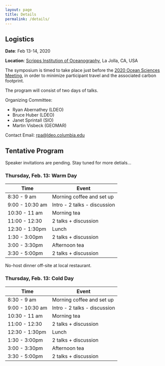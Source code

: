 ```yaml
---
layout: page
title: Details
permalink: /details/
---
```


## Logistics

**Date**: Feb 13-14, 2020

**Location**: [Scripps Institution of Oceanography](git@github.com:rabernat/alg-symposium.git), La Jolla, CA, USA

The symposium is timed to take place just before the
[2020 Ocean Sciences Meeting](https://www2.agu.org/ocean-sciences-meeting/),
in order to minimize participant travel and the associated carbon footprint.

The program will consist of two days of talks.

Organizing Committee:
- Ryan Abernathey (LDEO)
- Bruce Huber (LDEO)
- Janet Sprintall (SIO)
- Martin Visbeck (GEOMAR)

Contact Email: rpa@ldeo.columbia.edu

## Tentative Program

Speaker invitations are pending. Stay tuned for more detials...

### Thursday, Feb. 13: Warm Day

| Time            | Event                        |
|-----------------|------------------------------|
| 8:30 - 9 am     | Morning coffee and set up    |
| 9:00 - 10:30 am | Intro - 2 talks - discussion |
| 10:30 - 11 am   | Morning tea                  |
| 11:00 - 12:30   | 2 talks + discussion         |
| 12:30 - 1:30pm  | Lunch                        |
| 1:30 - 3:00pm   | 2 talks + discussion         |
| 3:00 - 3:30pm   | Afternoon tea                |
| 3:30 - 5:00pm   | 2 talks + discussion         |

No-host dinner off-site at local restaurant.

### Thursday, Feb. 13: Cold Day

| Time            | Event                        |
|-----------------|------------------------------|
| 8:30 - 9 am     | Morning coffee and set up    |
| 9:00 - 10:30 am | Intro - 2 talks - discussion |
| 10:30 - 11 am   | Morning tea                  |
| 11:00 - 12:30   | 2 talks + discussion         |
| 12:30 - 1:30pm  | Lunch                        |
| 1:30 - 3:00pm   | 2 talks + discussion         |
| 3:00 - 3:30pm   | Afternoon tea                |
| 3:30 - 5:00pm   | 2 talks + discussion         |
